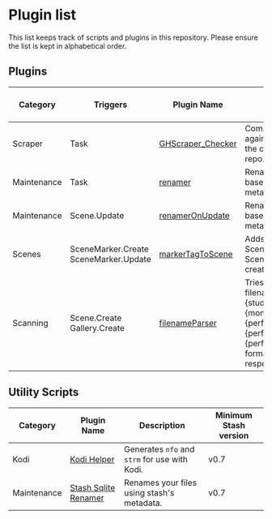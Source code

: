 # Plugin list

This list keeps track of scripts and plugins in this repository. Please ensure the list is kept in alphabetical order.

## Plugins

Category|Triggers|Plugin Name|Description|Minimum Stash version
--------|-----------|-----------|-----------|---------------------
Scraper|Task|[GHScraper_Checker](plugins/GHScraper_Checker)|Compare local file against github file from the community scraper repo.|v0.8
Maintenance|Task|[renamer](plugins/renamer)|Rename your file based on Stash metadata in bulk.|v0.7
Maintenance|Scene.Update|[renamerOnUpdate](plugins/renamerOnUpdate)|Rename your file based on Stash metadata.|v0.7
Scenes|SceneMarker.Create<br />SceneMarker.Update|[markerTagToScene](plugins/markerTagToScene)|Adds primary tag of Scene Marker to the Scene on marker create/update.|v0.8 ([46bbede](https://github.com/stashapp/stash/commit/46bbede9a07144797d6f26cf414205b390ca88f9))
Scanning|Scene.Create<br />Gallery.Create|[filenameParser](plugins/filenameParser)|Tries to parse filenames, primarily in {studio}.{year}.{month}.{day}.{performer1firstname}.{performer1lastname}.{performer2}.{title} format, into the respective fields|v0.10


## Utility Scripts

Category|Plugin Name|Description|Minimum Stash version
--------|-----------|-----------|---------------------
Kodi|[Kodi Helper](scripts/kodi-helper)|Generates `nfo` and `strm` for use with Kodi.|v0.7
Maintenance|[Stash Sqlite Renamer](scripts/Sqlite_Renamer)|Renames your files using stash's metadata.|v0.7

